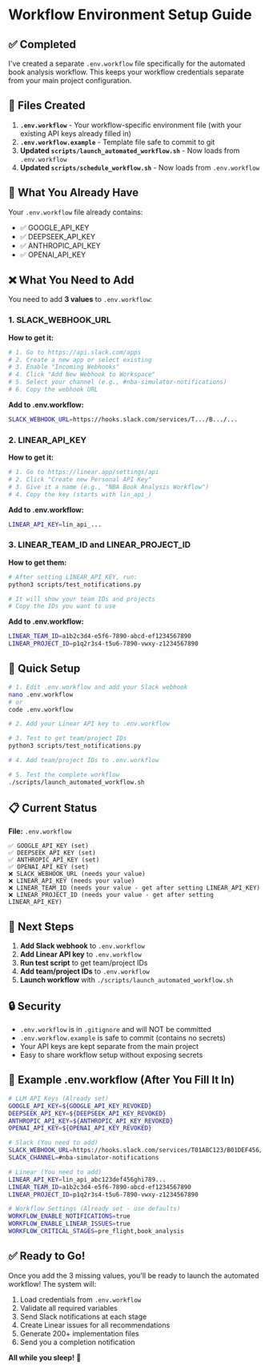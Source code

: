 # Workflow Environment Setup Guide

## ✅ Completed

I've created a separate `.env.workflow` file specifically for the automated book analysis workflow. This keeps your workflow credentials separate from your main project configuration.

## 📁 Files Created

1. **`.env.workflow`** - Your workflow-specific environment file (with your existing API keys already filled in)
2. **`.env.workflow.example`** - Template file safe to commit to git
3. **Updated `scripts/launch_automated_workflow.sh`** - Now loads from `.env.workflow`
4. **Updated `scripts/schedule_workflow.sh`** - Now loads from `.env.workflow`

## 🔑 What You Already Have

Your `.env.workflow` file already contains:
- ✅ GOOGLE_API_KEY
- ✅ DEEPSEEK_API_KEY
- ✅ ANTHROPIC_API_KEY
- ✅ OPENAI_API_KEY

## ❌ What You Need to Add

You need to add **3 values** to `.env.workflow`:

### 1. SLACK_WEBHOOK_URL

**How to get it:**
```bash
# 1. Go to https://api.slack.com/apps
# 2. Create a new app or select existing
# 3. Enable "Incoming Webhooks"
# 4. Click "Add New Webhook to Workspace"
# 5. Select your channel (e.g., #nba-simulator-notifications)
# 6. Copy the webhook URL
```

**Add to .env.workflow:**
```bash
SLACK_WEBHOOK_URL=https://hooks.slack.com/services/T.../B.../...
```

### 2. LINEAR_API_KEY

**How to get it:**
```bash
# 1. Go to https://linear.app/settings/api
# 2. Click "Create new Personal API Key"
# 3. Give it a name (e.g., "NBA Book Analysis Workflow")
# 4. Copy the key (starts with lin_api_)
```

**Add to .env.workflow:**
```bash
LINEAR_API_KEY=lin_api_...
```

### 3. LINEAR_TEAM_ID and LINEAR_PROJECT_ID

**How to get them:**
```bash
# After setting LINEAR_API_KEY, run:
python3 scripts/test_notifications.py

# It will show your team IDs and projects
# Copy the IDs you want to use
```

**Add to .env.workflow:**
```bash
LINEAR_TEAM_ID=a1b2c3d4-e5f6-7890-abcd-ef1234567890
LINEAR_PROJECT_ID=p1q2r3s4-t5u6-7890-vwxy-z1234567890
```

## 🚀 Quick Setup

```bash
# 1. Edit .env.workflow and add your Slack webhook
nano .env.workflow
# or
code .env.workflow

# 2. Add your Linear API key to .env.workflow

# 3. Test to get team/project IDs
python3 scripts/test_notifications.py

# 4. Add team/project IDs to .env.workflow

# 5. Test the complete workflow
./scripts/launch_automated_workflow.sh
```

## 📋 Current Status

**File:** `.env.workflow`

```
✅ GOOGLE_API_KEY (set)
✅ DEEPSEEK_API_KEY (set)
✅ ANTHROPIC_API_KEY (set)
✅ OPENAI_API_KEY (set)
❌ SLACK_WEBHOOK_URL (needs your value)
❌ LINEAR_API_KEY (needs your value)
❌ LINEAR_TEAM_ID (needs your value - get after setting LINEAR_API_KEY)
❌ LINEAR_PROJECT_ID (needs your value - get after setting LINEAR_API_KEY)
```

## 🎯 Next Steps

1. **Add Slack webhook** to `.env.workflow`
2. **Add Linear API key** to `.env.workflow`
3. **Run test script** to get team/project IDs
4. **Add team/project IDs** to `.env.workflow`
5. **Launch workflow** with `./scripts/launch_automated_workflow.sh`

## 🔒 Security

- `.env.workflow` is in `.gitignore` and will NOT be committed
- `.env.workflow.example` is safe to commit (contains no secrets)
- Your API keys are kept separate from the main project
- Easy to share workflow setup without exposing secrets

## 📝 Example .env.workflow (After You Fill It In)

```bash
# LLM API Keys (Already set)
GOOGLE_API_KEY=${GOOGLE_API_KEY_REVOKED}
DEEPSEEK_API_KEY=${DEEPSEEK_API_KEY_REVOKED}
ANTHROPIC_API_KEY=${ANTHROPIC_API_KEY_REVOKED}
OPENAI_API_KEY=${OPENAI_API_KEY_REVOKED}

# Slack (You need to add)
SLACK_WEBHOOK_URL=https://hooks.slack.com/services/T01ABC123/B01DEF456/xyz789...
SLACK_CHANNEL=#nba-simulator-notifications

# Linear (You need to add)
LINEAR_API_KEY=lin_api_abc123def456ghi789...
LINEAR_TEAM_ID=a1b2c3d4-e5f6-7890-abcd-ef1234567890
LINEAR_PROJECT_ID=p1q2r3s4-t5u6-7890-vwxy-z1234567890

# Workflow Settings (Already set - use defaults)
WORKFLOW_ENABLE_NOTIFICATIONS=true
WORKFLOW_ENABLE_LINEAR_ISSUES=true
WORKFLOW_CRITICAL_STAGES=pre_flight,book_analysis
```

## ✅ Ready to Go!

Once you add the 3 missing values, you'll be ready to launch the automated workflow! The system will:

1. Load credentials from `.env.workflow`
2. Validate all required variables
3. Send Slack notifications at each stage
4. Create Linear issues for all recommendations
5. Generate 200+ implementation files
6. Send you a completion notification

**All while you sleep!** 🌙




